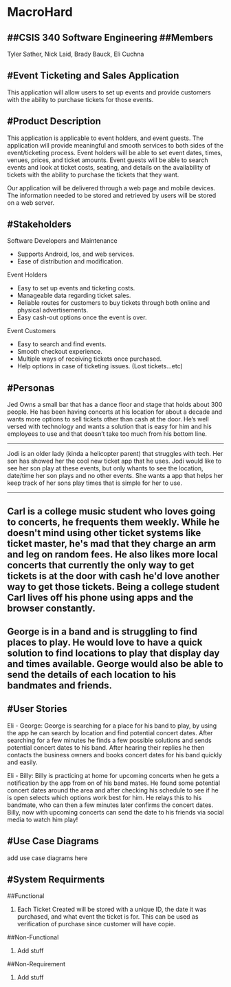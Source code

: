 # MacroHard
##CSIS 340 Software Engineering 
##Members
---
Tyler Sather, 
Nick Laid,
Brady Bauck,
Eli Cuchna

#Event Ticketing and Sales Application
---
This application will allow users to set up events and provide customers with the ability to purchase tickets for those events. 

#Product Description
---
This application is applicable to event holders, and event guests. The application will provide meaningful and smooth services to both sides of the event/ticketing process. Event holders will be able to set event dates, times, venues, prices, and ticket amounts. Event guests will be able to search events and look at ticket costs, seating, and details on the availability of tickets with the ability to purchase the tickets that they want.

Our application will be delivered through a web page and mobile devices. The information needed to be stored and retrieved by users will be stored on a web server.  


#Stakeholders
---
Software Developers and Maintenance 
* Supports Android, Ios, and web services.
* Ease of distribution and modification.


Event Holders
* Easy to set up events and ticketing costs.
* Manageable data regarding ticket sales.
* Reliable routes for customers to buy tickets through both online and physical advertisements. 
* Easy cash-out options once the event is over.

Event Customers
* Easy to search and find events.
* Smooth checkout experience.
* Multiple ways of receiving tickets once purchased.
* Help options in case of ticketing issues. (Lost tickets...etc)

#Personas
---
Jed Owns a small bar that has a dance floor and stage that holds about 300 people. He has been having concerts at his location for about a decade and wants more options to sell tickets other than cash at the door. He’s well versed with technology and wants a solution that is easy for him and his employees to use and that doesn’t take too much from his bottom line. 

---
Jodi is an older lady (kinda a helicopter parent) that struggles with tech. Her son has showed her the cool new ticket app that he uses. Jodi would like to see her son play at these events, but only whants to see the location, date/time her son plays and no other events. She wants a app that helps her keep track of her sons play times that is simple for her to use.

---
Carl is a college music student who loves going to concerts, he frequents them weekly. While he doesn't mind using other ticket systems like ticket master, he's mad that they charge an arm and leg on random fees. He also likes more local concerts that currently the only way to get tickets is at the door with cash he'd love another way to get those tickets. Being a college student Carl lives off his phone using apps and the browser constantly. 
---

George is in a band and is struggling to find places to play. He would love to have a quick solution to find locations to play that display day and times available. George would also be able to send the details of each location to his bandmates and friends.
---

#User Stories
---
Eli - George: 
George is searching for a place for his band to play, by using the app he can search by location and find potential concert dates. After searching for a few minutes he finds a few possible solutions and sends potential concert dates to his band. After hearing their replies he then contacts the business owners and books concert dates for his band quickly and easily. 

Eli - Billy:
Billy is practicing at home for upcoming concerts when he gets a notification by the app from on of his band mates. He found some potential concert dates around the area and after checking his schedule to see if he is open selects which options work best for him. He relays this to his bandmate, who can then a few minutes later confirms the concert dates. Billy, now with upcoming concerts can send the date to his friends via social media to watch him play!

#Use Case Diagrams
---
add use case diagrams here

#System Requirments
--- 
##Functional
1. Each Ticket Created will be stored with a unique ID, the date it was purchased, and what event the ticket is for. This can be used as verification of purchase since customer will have copie. 

##Non-Functional
1. Add stuff

##Non-Requirement
1. Add stuff
